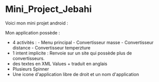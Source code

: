 # Mini_Project_Jebahi

Voici mon mini projet android : 

Mon application possède : 
- 4 activités : - Menu principal
                - Convertisseur masse
                - Convertisseur distance
                - Convertisseur temperzture
- 1 intent implicite : Renvoie sur un site qui possède plus de convertisseurs.
- des textes en XML Values + traduit en anglais
- Plusieurs Spinner
- Une icone d'application libre de droit et un nom d'application
